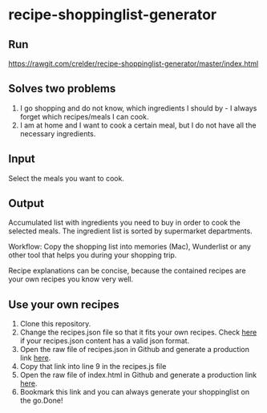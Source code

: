 # recipe-shoppinglist-generator

## Run
https://rawgit.com/crelder/recipe-shoppinglist-generator/master/index.html

## Solves two problems
1. I go shopping and do not know, which ingredients I should by - I always forget which recipes/meals I can cook.
2. I am at home and I want to cook a certain meal, but I do not have all the necessary ingredients.

## Input
Select the meals you want to cook.

## Output
Accumulated list with ingredients you need to buy in order to cook the selected meals.
The ingredient list is sorted by supermarket departments.

Workflow: Copy the shopping list into memories (Mac), Wunderlist or any other tool that helps you during your shopping trip.

Recipe explanations can be concise, because the contained recipes are your own recipes you know very well.

## Use your own recipes
1. Clone this repository.
2. Change the recipes.json file so that it fits your own recipes. Check [here](https://jsonlint.com.) if your recipes.json content has a valid json format.
2. Open the raw file of recipes.json in Github and generate a production link [here](https://rawgit.com/).
3. Copy that link into line 9 in the recipes.js file
3. Open the raw file of index.html in Github and generate a production link [here](https://rawgit.com/).
3. Bookmark this link and you can always generate your shoppinglist on the go.Done!
